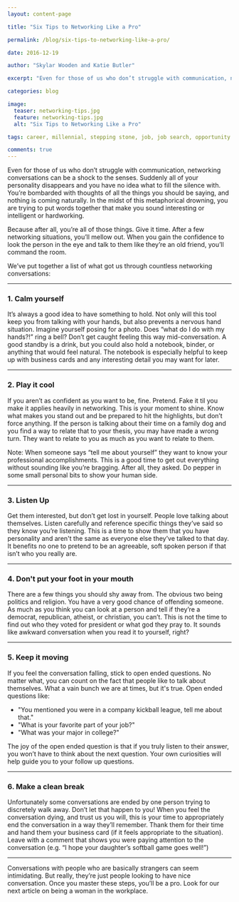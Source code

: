 ```yaml
---
layout: content-page

title: "Six Tips to Networking Like a Pro"

permalink: /blog/six-tips-to-networking-like-a-pro/

date: 2016-12-19

author: "Skylar Wooden and Katie Butler"

excerpt: "Even for those of us who don’t struggle with communication, networking conversations can be a shock to the senses. Suddenly all of your personality disappears and you have no idea what to fill the silence with. You’re bombarded with thoughts of all the things you should be saying, and nothing is coming naturally."

categories: blog

image:
  teaser: networking-tips.jpg
  feature: networking-tips.jpg
  alt: "Six Tips to Networking Like a Pro"

tags: career, millennial, stepping stone, job, job search, opportunity

comments: true
---
```


Even for those of us who don’t struggle with communication, networking conversations can be a shock to the senses. Suddenly all of your personality disappears and you have no idea what to fill the silence with. You’re bombarded with thoughts of all the things you should be saying, and nothing is coming naturally. In the midst of this metaphorical drowning, you are trying to put words together that make you sound interesting or intelligent or hardworking. 

Because after all, you’re all of those things. Give it time. After a few networking situations, you’ll mellow out. When you gain the confidence to look the person in the eye and talk to them like they’re an old friend, you’ll command the room. 

We’ve put together a list of what got us through countless networking conversations:

<hr class="secondary">

### 1. Calm yourself

It’s always a good idea to have something to hold. Not only will this tool keep you from talking with your hands, but also prevents a nervous hand situation. Imagine yourself posing for a photo. Does “what do I do with my hands?!” ring a bell? Don’t get caught feeling this way mid-conversation. A good standby is a drink, but you could also hold a notebook, binder, or anything that would feel natural. The notebook is especially helpful to keep up with business cards and any interesting detail you may want for later.

<hr class="secondary">

### 2. Play it cool

If you aren’t as confident as you want to be, fine. Pretend. Fake it til you make it applies heavily in networking. This is your moment to shine. Know what makes you stand out and be prepared to hit the highlights, but don’t force anything. If the person is talking about their time on a family dog and you find a way to relate that to your thesis, you may have made a wrong turn. They want to relate to you as much as you want to relate to them.

Note: When someone says “tell me about yourself” they want to know your professional accomplishments. This is a good time to get out everything without sounding like you’re bragging. After all, they asked. Do pepper in some small personal bits to show your human side.

<hr class="secondary">

### 3. Listen Up

Get them interested, but don’t get lost in yourself. People love talking about themselves. Listen carefully and reference specific things they’ve said so they know you’re listening. This is a time to show them that you have personality and aren't the same as everyone else they’ve talked to that day. It benefits no one to pretend to be an agreeable, soft spoken person if that isn’t who you really are. 

<hr class="secondary">

### 4. Don't put your foot in your mouth

There are a few things you should shy away from. The obvious two being politics and religion. You have a very good chance of offending someone. As much as you think you can look at a person and tell if they’re a democrat, republican, atheist, or christian, you can’t. This is not the time to find out who they voted for president or what god they pray to. It sounds like awkward conversation when you read it to yourself, right?

<hr class="secondary">

### 5. Keep it moving

If you feel the conversation falling, stick to open ended questions. No matter what, you can count on the fact that people like to talk about themselves. What a vain bunch we are at times, but it's true. Open ended questions like: 

<ul>
	<li>"You mentioned you were in a company kickball league, tell me about that."</li>
	<li>"What is your favorite part of your job?"</li>
	<li>"What was your major in college?"</li>
</ul>

The joy of the open ended question is that if you truly listen to their answer, you won’t have to think about the next question. Your own curiosities will help guide you to your follow up questions. 

<hr class="secondary">

### 6. Make a clean break

Unfortunately some conversations are ended by one person trying to discretely walk away. Don’t let that happen to you! When you feel the conversation dying, and trust us you will, this is your time to appropriately end the conversation in a way they’ll remember. Thank them for their time and hand them your business card (if it feels appropriate to the situation). Leave with a comment that shows you were paying attention to the conversation (e.g. “I hope your daughter’s softball game goes well!”)

<hr class="secondary">

Conversations with people who are basically strangers can seem intimidating. But really, they’re just people looking to have nice conversation. Once you master these steps, you’ll be a pro. Look for our next article on being a woman in the workplace. 